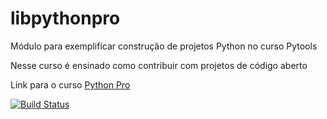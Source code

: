 # libpythonpro
Módulo para exemplificar construção de projetos Python no curso Pytools

Nesse curso é ensinado como contribuir com projetos de código aberto

Link para o curso [Python Pro](https://www.python.pro.br/)

[![Build Status](https://travis-ci.com/BarthJr/libpythonpro.svg?token=BWopAHdmwdFzLqXw7iyM&branch=master)](https://travis-ci.com/BarthJr/libpythonpro)
